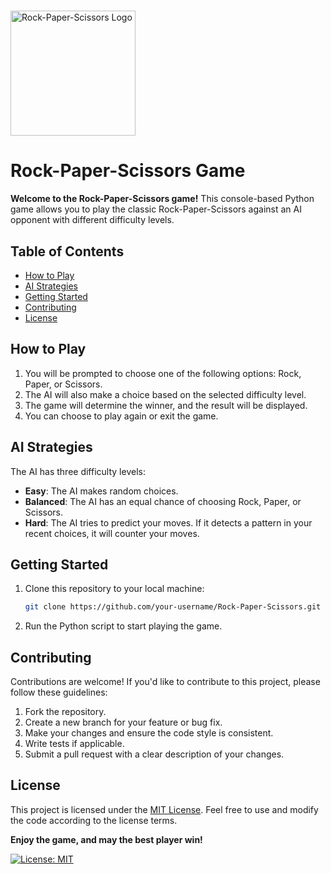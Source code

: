# <p align="center">
  <img src="logo.png" alt="Rock-Paper-Scissors Logo" width="200">
</p>

# Rock-Paper-Scissors Game

**Welcome to the Rock-Paper-Scissors game!** This console-based Python game allows you to play the classic Rock-Paper-Scissors against an AI opponent with different difficulty levels.

## Table of Contents

- [How to Play](#how-to-play)
- [AI Strategies](#ai-strategies)
- [Getting Started](#getting-started)
- [Contributing](#contributing)
- [License](#license)

## How to Play

1. You will be prompted to choose one of the following options: Rock, Paper, or Scissors.
2. The AI will also make a choice based on the selected difficulty level.
3. The game will determine the winner, and the result will be displayed.
4. You can choose to play again or exit the game.

## AI Strategies

The AI has three difficulty levels:

- **Easy**: The AI makes random choices.
- **Balanced**: The AI has an equal chance of choosing Rock, Paper, or Scissors.
- **Hard**: The AI tries to predict your moves. If it detects a pattern in your recent choices, it will counter your moves.

## Getting Started

1. Clone this repository to your local machine:

   ```bash
   git clone https://github.com/your-username/Rock-Paper-Scissors.git
   ```

2. Run the Python script to start playing the game.

## Contributing

Contributions are welcome! If you'd like to contribute to this project, please follow these guidelines:

1. Fork the repository.
2. Create a new branch for your feature or bug fix.
3. Make your changes and ensure the code style is consistent.
4. Write tests if applicable.
5. Submit a pull request with a clear description of your changes.

## License

This project is licensed under the [MIT License](LICENSE). Feel free to use and modify the code according to the license terms.

**Enjoy the game, and may the best player win!**

[![License: MIT](https://img.shields.io/badge/License-MIT-yellow.svg)](https://opensource.org/licenses/MIT)
